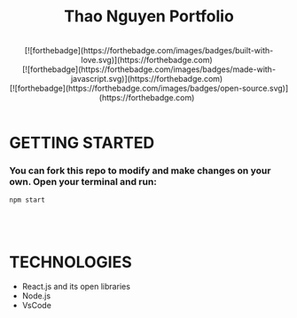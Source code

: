 <h1 align="center">
  Thao Nguyen Portfolio<br/>
</h1>

<br/>

<div align="center">

<div>[![forthebadge](https://forthebadge.com/images/badges/built-with-love.svg)](https://forthebadge.com) &nbsp;</div>
<div>[![forthebadge](https://forthebadge.com/images/badges/made-with-javascript.svg)](https://forthebadge.com) &nbsp;</div>
<div>[![forthebadge](https://forthebadge.com/images/badges/open-source.svg)](https://forthebadge.com) &nbsp;</div>

</div>
<br/>

# GETTING STARTED

<h3>
You can fork this repo to modify and make changes on your own. Open your terminal and run:
</h3>

```
npm start
```

<br/>
<br/>

# TECHNOLOGIES

- React.js and its open libraries
- Node.js
- VsCode
